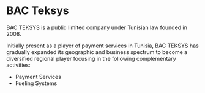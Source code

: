 # BAC Teksys

BAC TEKSYS is a public limited company under Tunisian law founded in 2008.

Initially present as a player of payment services in Tunisia, BAC TEKSYS has gradually expanded its geographic and business spectrum to become a diversified regional player focusing in the following complementary activities:

 * Payment Services
 * Fueling Systems
